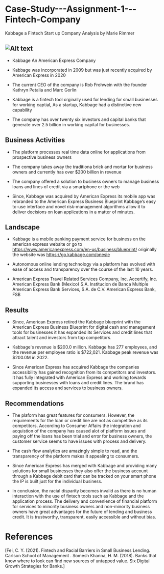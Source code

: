 # Case-Study---Assignment-1---Fintech-Company

Kabbage a Fintech Start up Company Analysis by Marie Rimmer

## ![Alt text](image.png)   

* Kabbage An American Express Company

* Kabbage was incorporated in 2009 but was just recently acquired by American Express in 2020

* The current CEO of the company is Rob Frohwein with the founder Kathryn Petalia and Marc Gorlin

* Kabbage is a fintech tool orginally used for lending for small businesses for working captial, As a startup, Kabbage had a distinctive new capability 

* The company has over twenty six investors and capital banks that generate over 2.5 billion in working capital for businesses.


## Business Activities

* The platform processes real time data online for applications from prospective business owners 

* The company takes away the traditiona brick and mortar for business owners and currently has over $200 billion in revenue

* The company offered a solution to business owners to manage business loans and lines of credit via a smartphone or the web

* Since, Kabbage was acquired by American Express its mobile app was rebranded to the American Express Business Blueprint
Kabbage’s easy to-use interface and novel risk-management algorithms allow it to deliver decisions on loan applications in a matter of minutes. 


## Landscape

* Kabbage is a mobile panking payment service for business on the american express website or go to https://www.americanexpress.com/en-us/business/blueprint/ originally the website was https://go.kabbage.com/onesie

* Autonomous online lending technology via a platform has evolved with ease of access and transparency over the course of the last 10 years. 

* American Express Travel Related Services Company, Inc.
Accertify, Inc.
American Express Bank (Mexico) S.A. Institucion de Banca Multiple
American Express Bank Services, S.A. de C.V.
American Express Bank, FSB


## Results

* Since, American Express retired the Kabbage blueprint with the American Express Business Blueprint for digital cash and management tools for businesses it has expanded its Services and credit lines that attract talent and investors from top competitors. 

* Kabbage's revenue is $200.0 million.
Kabbage has 277 employees, and the revenue per employee ratio is $722,021.
Kabbage peak revenue was $200.0M in 2022.

* Since American Express has acquired Kabbage the companies accessibility has gained recognition from its competitors and investors. It has fully integrated with American Express and working towards supporting businesses with loans and credit lines. The brand has expanded its access and services to business owners. 


## Recommendations

* The plaform has great features for consumers. However, the requirements for the loan or credit line are not as competitive as its competitors. According to Consumer Affairs the integration and acquistion of the company has caused alot of platform issues and paying off the loans has been trial and error for business owners, the customer service seems to have issues with process and delivery. 

* The cash flow analytics are amazingly simple to read, and the transparency of the platform makes it appealing to consumers.

* Since American Express has merged with Kabbage and providing many solutions for small businesses they also offer the business account through a Kabbage debit card that can be tracked on your smart phone the IP is built just for the individual business.

* In conclusion, the racial disparity becomes invalid as there is no human interaction with the use of fintech tools such as Kabbage and the application process. The delivery and convenience of financial platform for services to minority business owners and non-minority business owners have great advantages for the future of lending and business credit. It is trustworthy, transparent, easily accessible and without bias. 

# References

[Fei, C. Y. (2021). Fintech and Racial Barriers in Small Business Lending. Carlson School of Management .
Somesh Khanna, H. M. (2018). Banks that know where to look can find new sources of untapped value. Six Digital Growth Strategies for Banks.]

